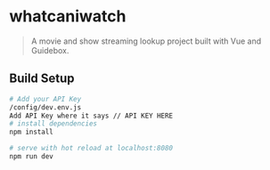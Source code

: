 # whatcaniwatch

> A movie and show streaming lookup project built with Vue and Guidebox.

## Build Setup

``` bash
# Add your API Key
/config/dev.env.js
Add API Key where it says // API KEY HERE
# install dependencies
npm install

# serve with hot reload at localhost:8080
npm run dev

```
